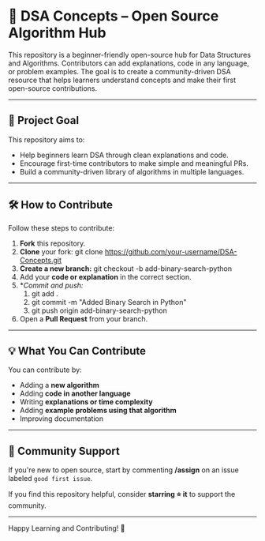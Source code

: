 # 🚀 DSA Concepts – Open Source Algorithm Hub

This repository is a beginner-friendly open-source hub for Data Structures and Algorithms. Contributors can add explanations, code in any language, or problem examples. The goal is to create a community-driven DSA resource that helps learners understand concepts and make their first open-source contributions.

---

## 🧠 Project Goal

This repository aims to:
- Help beginners learn DSA through clean explanations and code.
- Encourage first-time contributors to make simple and meaningful PRs.
- Build a community-driven library of algorithms in multiple languages.

---

## 🛠 How to Contribute

Follow these steps to contribute:

1. **Fork** this repository.
2. **Clone** your fork: git clone https://github.com/your-username/DSA-Concepts.git
3. **Create a new branch:** git checkout -b add-binary-search-python
4. Add your **code or explanation** in the correct section.
5. **Commit and push:*
   1. git add .
   2. git commit -m "Added Binary Search in Python"
   3. git push origin add-binary-search-python
7. Open a **Pull Request** from your branch.

---

## 💡 What You Can Contribute

You can contribute by:
- Adding a **new algorithm**
- Adding **code in another language**
- Writing **explanations or time complexity**
- Adding **example problems using that algorithm**
- Improving documentation

---

## 🤝 Community Support

If you're new to open source, start by commenting **/assign** on an issue labeled `good first issue`.

If you find this repository helpful, consider **starring ⭐ it** to support the community.

---

Happy Learning and Contributing! 🚀

   

  

